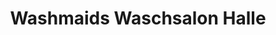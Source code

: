 ---
title: "Washmaids Waschsalon Halle"
url: /halle-saale/washmaids-waschsalon-halle/
shop: Wäscherei
---